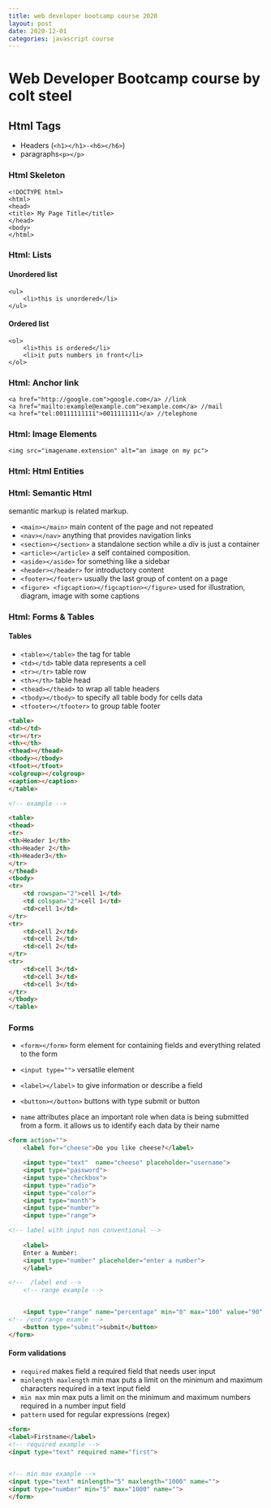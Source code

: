 ```yaml
---
title: web developer bootcamp course 2020
layout: post
date: 2020-12-01
categories: javascript course
---
```


# Web Developer Bootcamp course by colt steel



## Html Tags

- Headers (`<h1></h1>-<h6></h6>`)
- paragraphs`<p></p>`



### Html Skeleton

```
<!DOCTYPE html>
<html>
<head>
<title> My Page Title</title>
</head>
<body>
</html>
```

### Html: Lists


####  Unordered list

```
<ul>
	<li>this is unordered</li>
</ul>
```

#### Ordered list


```
<ol>
	<li>this is ordered</li>
	<li>it puts numbers in front</li>
</ol>
```


### Html: Anchor link
  
```
<a href="http://google.com">google.com</a> //link
<a href="mailto:example@example.com">example.com</a> //mail
<a href="tel:00111111111">0011111111</a> //telephone
```


### Html: Image Elements

```
<img src="imagename.extension" alt="an image on my pc">
```

### Html: Html Entities


### Html: Semantic Html

semantic markup is related markup. 

- `<main></main>` main content of the page and not repeated
- `<nav></nav>` anything that provides navigation links
- `<section></section>` a standalone section while a div is just a container
- `<article></article>` a self contained composition.
- `<aside></aside>` for something like a sidebar
- `<header></header>` for introductory content
- `<footer></footer>` usually the last group of content on a page
- `<figure> <figcaption></figcaption></figure>` used for illustration, diagram, image with some captions



### Html: Forms & Tables


#### Tables

- `<table></table>` the tag for table
- `<td></td>` table data represents a cell
- `<tr></tr>` table row 
- `<th></th>` table head
- `<thead></thead>` to wrap all table headers
- `<tbody></tbody>` to specify all table body for cells data
- `<tfooter></tfooter>` to group table footer

```html
<table>
<td></td>
<tr></tr>
<th></th>
<thead></thead>
<tbody></tbody>
<tfoot></tfoot>
<colgroup></colgroup>
<caption></caption>
</table>

<!-- example -->

<table>
<thead>
<tr>
<th>Header 1</th>
<th>Header 2</th>
<th>Header3</th>
</tr>
</thead>
<tbody>
<tr>
	<td rowspan="2">cell 1</td>
	<td colspan="2">cell 1</td>
	<td>cell 1</td>
</tr>
<tr>
	<td>cell 2</td>
	<td>cell 2</td>
	<td>cell 2</td>
</tr>
<tr>
	<td>cell 3</td>
	<td>cell 3</td>
	<td>cell 3</td>
</tr>
</tbody>
</table>
```


### Forms

- `<form></form>` form element for containing fields and everything related to the form 

- `<input type="">` versatile element

- `<label></label>` to give information or describe a field
- `<button></button>` buttons with type submit or button
- `name` attributes place an important role when data is being submitted from a form. it allows us to identify each data by their name
<!-- - `<input type="checkbox" checked> <label>Scales</label>` checkbox
- `<input type="radio" name="dessert" checked> <label>Scales</label>` radio buttons
- `<select><option value="shirt">shirt</option></select>` select with option element
- `<input type="range">` use to select a range
- `<input type="number">` use for numbers 
- `<textarea></textarea>` textarea for more text -->
 



```html
<form action="">
	<label for="cheese">Do you like cheese?</label>

	<input type="text"  name="cheese" placeholder="username">
	<input type="password">
	<input type="checkbox">
	<input type="radio">
	<input type="color">
	<input type="month">
	<input type="number">
	<input type="range">

<!-- label with input non conventional -->
	
	<label>
	Enter a Number:
	<input type="number" placeholder="enter a number">
	</label>

<!--  /label end -->
	<!-- range example -->


	<input type="range" name="percentage" min="0" max="100" value="90" step="10">
<!-- /end range examle -->
	<button type="submit">submit</button>
</form>
```

#### Form validations

- `required` makes field a required field that needs user input
- `minlength maxlength` min max puts a limit on the minimum and maximum characters required in a text input field
- `min max` min max puts a limit on the minimum and maximum numbers required in a number input field
- `pattern` used for regular expressions (regex)

```html
<form>
<label>Firstname</label>
<!-- required example -->
<input type="text" required name="first">
 

<!-- min max example -->
<input type="text" minlength="5" maxlength="1000" name="">
<input type="number" min="5" max="1000" name="">
</form>
```
